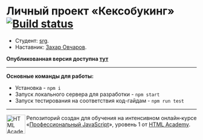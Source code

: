 # Личный проект «Кексобукинг» [![Build status][travis-image]][travis-url]

* Студент: [srg](https://up.htmlacademy.ru/javascript/19/user/1028327).
* Наставник: [Захар Овчаров](https://htmlacademy.ru/profile/id906939).

**Опубликованная версия доступна [тут](https://srg-keksobooking.netlify.app/)**

---

**Основные команды для работы:**

<!-- * Сборка проекта - `npm run build` -->
* Установка - `npm i`
* Запуск локального сервера для разработки - `npm start`
* Запуск тестирования на соответствия код-гайдам - `npm run test`
<!-- * Обновить версию Github Pages (перед выполнением нужно собрать проект) - `gh-pages` -->

<!-- **Каталоги:**

* Все разработка ведёться в директории `src/`
* Верстка, разметка, шрифты и изображения находятся в директории `public/`
* Итоговый код попадает в директорию `public/js/` -->

---

<a href="https://htmlacademy.ru/intensive/javascript"><img align="left" width="50" height="50" alt="HTML Academy" src="https://up.htmlacademy.ru/static/img/intensive/javascript/logo-for-github-2.png"></a>

Репозиторий создан для обучения на интенсивном онлайн‑курсе «[Профессиональный JavaScript](https://htmlacademy.ru/intensive/javascript)», уровень 1 от [HTML Academy](https://htmlacademy.ru).

[travis-image]: https://travis-ci.com/htmlacademy-javascript/1028327-keksobooking-19.svg?branch=master
[travis-url]: https://travis-ci.com/htmlacademy-javascript/1028327-keksobooking-19
